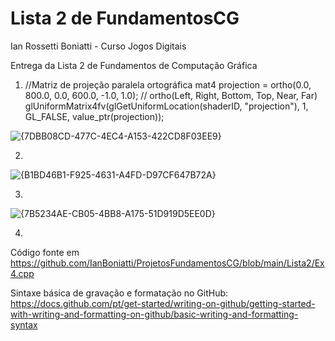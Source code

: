# Lista 2 de FundamentosCG

Ian Rossetti Boniatti - Curso Jogos Digitais 

Entrega da Lista 2 de Fundamentos de Computação Gráfica

1. //Matriz de projeção paralela ortográfica
	mat4 projection = ortho(0.0, 800.0, 0.0, 600.0, -1.0, 1.0);  	// ortho(Left, Right, Bottom, Top, Near, Far)
	glUniformMatrix4fv(glGetUniformLocation(shaderID, "projection"), 1, GL_FALSE, value_ptr(projection));

![{7DBB08CD-477C-4EC4-A153-422CD8F03EE9}](https://github.com/user-attachments/assets/c22351b3-cd0c-4f48-9e13-aac36f743037)


2.
![{B1BD46B1-F925-4631-A4FD-D97CF647B72A}](https://github.com/user-attachments/assets/c9cc783c-253e-4129-b9d1-76fea3c4d0d9)


3.
![{7B5234AE-CB05-4BB8-A175-51D919D5EE0D}](https://github.com/user-attachments/assets/4723f882-9fdc-43e2-aff3-d30fbb837264)

  
4.
Código fonte em https://github.com/IanBoniatti/ProjetosFundamentosCG/blob/main/Lista2/Ex4.cpp

Sintaxe básica de gravação e formatação no GitHub:
https://docs.github.com/pt/get-started/writing-on-github/getting-started-with-writing-and-formatting-on-github/basic-writing-and-formatting-syntax
